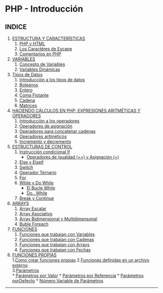 PHP - Introducción
=========================
INDICE
------
1. [ESTRUCTURA Y CARACTERÍSTICAS](https://github.com/HecFranco/Apuntes/blob/master/PHP/01.Estructura%26Caracteristicas.md#1estructura-y-caracterÍsticas)
	1. [PHP y HTML](https://github.com/HecFranco/Apuntes/blob/master/PHP/01.Estructura%26Caracteristicas.md#11php-y-html)
	2. [Los Caractéres de Escape](https://github.com/HecFranco/Apuntes/blob/master/PHP/01.Estructura%26Caracteristicas.md#12los-caractéres-de-escape)
	3. [Comentarios en PHP](https://github.com/HecFranco/Apuntes/blob/master/PHP/01.Estructura%26Caracteristicas.md#13comentarios-en-php)
2. [VARIABLES](https://github.com/HecFranco/Apuntes/blob/master/PHP/02.Variables.md#2variables)
	1. [Concepto de Variables](https://github.com/HecFranco/Apuntes/blob/master/PHP/02.Variables.md#21concepto-de-variables)
	2. [Variables Dinámicas](https://github.com/HecFranco/Apuntes/blob/master/PHP/02.Variables.md#22variables-dinámicas)
3. [Tipos de Datos](https://github.com/HecFranco/Apuntes/blob/master/PHP/03.TiposDeDatos.md#3tipos-de-datos)
	1. [Introducción a los tipos de datos](https://github.com/HecFranco/Apuntes/blob/master/PHP/03.TiposDeDatos.md#31introducción-a-los-tipos-de-datos)
	2. [Boleanos](https://github.com/HecFranco/Apuntes/blob/master/PHP/03.TiposDeDatos.md#boleanos)
	3. [Entero](https://github.com/HecFranco/Apuntes/blob/master/PHP/03.TiposDeDatos.md#entero)
	4. [Coma Flotante](https://github.com/HecFranco/Apuntes/blob/master/PHP/03.TiposDeDatos.md#coma-flotante)
	5. [Cadena](https://github.com/HecFranco/Apuntes/blob/master/PHP/03.TiposDeDatos.md#cadena)
	6. [Matrices](https://github.com/HecFranco/Apuntes/blob/master/PHP/03.TiposDeDatos.md#matrices)
4. [HACIENDO CÁLCULOS EN PHP: EXPRESIONES ARITMÉTICAS Y OPERADORES](https://github.com/HecFranco/Apuntes/blob/master/PHP/04.ExpresionesAritmeticas%26Operadores.md#4haciendo-cÁlculos-en-php-expresiones-aritmÉticas-y-operadores)
	1. [Introducción a los operadores](https://github.com/HecFranco/Apuntes/blob/master/PHP/04.ExpresionesAritmeticas%26Operadores.md#41introducción-a-los-operadores)
	2. [Operadores de asignación](https://github.com/HecFranco/Apuntes/blob/master/PHP/04.ExpresionesAritmeticas%26Operadores.md#42operadores-de-asignación)
	3. [Operadores para concatenar cadenas](https://github.com/HecFranco/Apuntes/blob/master/PHP/04.ExpresionesAritmeticas%26Operadores.md#43operadores-para-concatenar-cadenas)
	4. [Operadores aritméticos](https://github.com/HecFranco/Apuntes/blob/master/PHP/04.ExpresionesAritmeticas%26Operadores.md#44operadores-aritméticos)
	5. [Incremento y decremento](https://github.com/HecFranco/Apuntes/blob/master/PHP/04.ExpresionesAritmeticas%26Operadores.md#45incremento-y-decremento)
5. [ESTRUCTURAS DE CONTROL](https://github.com/HecFranco/Apuntes/blob/master/PHP/05.EstructurasDeControl.md#5estructuras-de-control)
	1. [Instrucción condicional If](https://github.com/HecFranco/Apuntes/blob/master/PHP/05.EstructurasDeControl.md#51instrucción-condicional-if)
		* [Operadores de igualdad (==) y Asignación (=)](https://github.com/HecFranco/Apuntes/blob/master/PHP/05.EstructurasDeControl.md#511operadores-de-igualdad--y-asignación-)
	2. [Else y Elseif](https://github.com/HecFranco/Apuntes/blob/master/PHP/05.EstructurasDeControl.md#52else-y-elseif)
	3. [Switch](https://github.com/HecFranco/Apuntes/blob/master/PHP/05.EstructurasDeControl.md#53switch)
	4. [Operador Ternario](https://github.com/HecFranco/Apuntes/blob/master/PHP/05.EstructurasDeControl.md#54operador-ternario)
	5. [For](https://github.com/HecFranco/Apuntes/blob/master/PHP/05.EstructurasDeControl.md#55for)
	6. [While y Do While](https://github.com/HecFranco/Apuntes/blob/master/PHP/05.EstructurasDeControl.md#56while-y-do-while)
		* [El Bucle While](https://github.com/HecFranco/Apuntes/blob/master/PHP/05.EstructurasDeControl.md#el-bucle-while)
		* [Do...While](https://github.com/HecFranco/Apuntes/blob/master/PHP/05.EstructurasDeControl.md#do--while)
	7. [Break y Continue](https://github.com/HecFranco/Apuntes/blob/master/PHP/05.EstructurasDeControl.md#57break-y-continue-salir-de-un-bucle)
6. [ARRAYS](https://github.com/HecFranco/Apuntes/blob/master/PHP/06.Arrays.md#6arrays)
	1. [Array Escalar](https://github.com/HecFranco/Apuntes/blob/master/PHP/06.Arrays.md#61array-escalar)
	2. [Array Asociativo](https://github.com/HecFranco/Apuntes/blob/master/PHP/06.Arrays.md#62array-asociativo)
	3. [Array Bidimensional y Multidimensonal](https://github.com/HecFranco/Apuntes/blob/master/PHP/06.Arrays.md#63array-bidimensional-y-multidimensional)
	4. [Buble Foreach](https://github.com/HecFranco/Apuntes/blob/master/PHP/06.Arrays.md#64bucle-foreach)
7. [FUNCIONES](https://github.com/HecFranco/Apuntes/blob/master/PHP/07.Funciones.md#7funciones)
	1. [Funciones que trabajan con Variables](https://github.com/HecFranco/Apuntes/blob/master/PHP/07.Funciones.md#71funciones-que-trabajan-con-variables)
	2. [Funciones que trabajan con Cadenas](https://github.com/HecFranco/Apuntes/blob/master/PHP/07.Funciones.md#72funciones-que-trabajan-con-cadenas)
	3. [Funciones que trabajan con Arrays](https://github.com/HecFranco/Apuntes/blob/master/PHP/07.Funciones.md#73funciones-que-trabajan-con-arrays)
	4. [Funciones que trabajan con Fechas](https://github.com/HecFranco/Apuntes/blob/master/PHP/07.Funciones.md#74funciones-que-trabajan-con-fechas)
8. [FUNCIONES PROPIAS](https://github.com/HecFranco/Apuntes/blob/master/PHP/08.FuncionesPropias.md#8funciones-definidas-por-el-usuario)</br>
	1.[Como crear funciones propias](https://github.com/HecFranco/Apuntes/blob/master/PHP/08.FuncionesPropias.md#81como-crear-funciones-propias)
	2.[Funciones definidas en un archivo externo](https://github.com/HecFranco/Apuntes/blob/master/PHP/08.FuncionesPropias.md#82funciones-definidas-en-un-archivo-externo)</br>
	3.[Parámetros](https://github.com/HecFranco/Apuntes/blob/master/PHP/08.FuncionesPropias.md#83parámetros)</br>
		* [Parámetros por Valor](https://github.com/HecFranco/Apuntes/blob/master/PHP/08.FuncionesPropias.md#831parámetros-por-valor)
		* [Parámetros por Referencia](https://github.com/HecFranco/Apuntes/blob/master/PHP/08.FuncionesPropias.md#832parámetros-por-referencia)
		* [Parámetros porDefecto](https://github.com/HecFranco/Apuntes/blob/master/PHP/08.FuncionesPropias.md#833parámetros-por-defecto)
		* [Número Variable de Parámetros](https://github.com/HecFranco/Apuntes/blob/master/PHP/08.FuncionesPropias.md#834número-variable-de-parámetros)
	
----------------------------------
